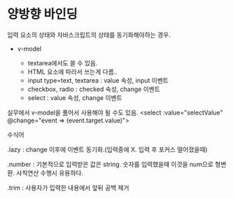 # 양방향 바인딩

입력 요소의 상태와 자바스크립트의 상태를 동기화해야하는 경우.
* v-model

    - textarea에서도 쓸 수 있음.
    - HTML 요소에 따라서 쓰는게 다름..
    - input type=text, textarea : value 속성, input 이벤트
    - checkbox, radio : checked 속성, change 이벤트
    - select : value 속성, change 이벤트

실무에서 v-model을 풀어서 사용해야 될 수도 있음.
<select :value="selectValue" @change="event => (event.target.value)">

수식어
 
.lazy : change 이후에 이벤트 동기화.(입력중에 X. 입력 후 포커스 떨어졌을때)

.number : 기본적으로 입력받은 값은 string. 숫자를 입력했을때 이것을 num으로 형변환. 사칙연산 수행시 유용하다.

.trim : 사용자가 입력한 내용에서 앞뒤 공백 제거
